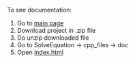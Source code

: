 To see documentation:
1. Go to [main page](https://github.com/Matvey787/SolveEquation)
2. Download project in .zip file
3. Do unzip downloaded file
4. Go to SolveEquation -> cpp_files -> doc
5. Open [index.html](https://github.com/Matvey787/SolveEquation/blob/main/cpp_files/doc/html/index.html)
